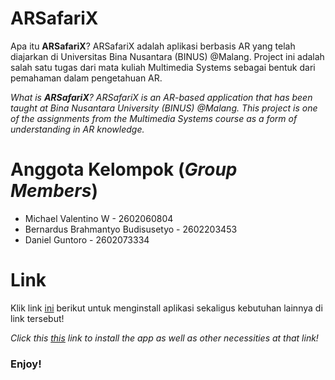 # ARSafariX
Apa itu **ARSafariX**?
ARSafariX adalah aplikasi berbasis AR yang telah diajarkan di Universitas Bina Nusantara (BINUS) @Malang. Project ini adalah salah satu tugas dari mata kuliah Multimedia Systems sebagai bentuk dari pemahaman dalam pengetahuan AR.

*What is **ARSafariX**?
ARSafariX is an AR-based application that has been taught at Bina Nusantara University (BINUS) @Malang. This project is one of the assignments from the Multimedia Systems course as a form of understanding in AR knowledge.*

# Anggota Kelompok (*Group Members*)
- Michael Valentino W - 2602060804
- Bernardus Brahmantyo Budisusetyo - 2602203453
- Daniel Guntoro - 2602073334

# Link
Klik link [ini](https://binusianorg-my.sharepoint.com/personal/michael_wongsosatiawan_binus_ac_id/Documents/BINUS/ProjectMultimedia/ARSafariX?csf=1&web=1&e=qfIJT4) berikut untuk menginstall aplikasi sekaligus kebutuhan lainnya di link tersebut!

*Click this [this](https://binusianorg-my.sharepoint.com/personal/michael_wongsosatiawan_binus_ac_id/Documents/BINUS/ProjectMultimedia/ARSafariX?csf=1&web=1&e=qfIJT4) link to install the app as well as other necessities at that link!*

### Enjoy!

